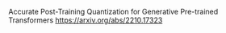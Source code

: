 Accurate Post-Training Quantization for Generative Pre-trained Transformers
https://arxiv.org/abs/2210.17323
